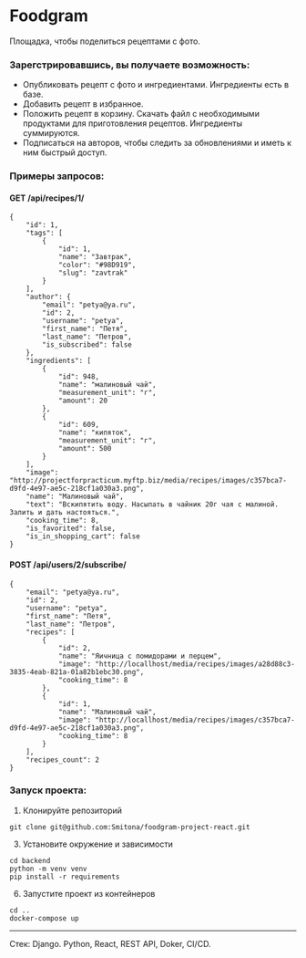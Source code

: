 # Foodgram
Площадка, чтобы поделиться рецептами с фото.


### Зарегстрировавшись, вы получаете возможность:
* Опубликовать рецепт с фото и ингредиентами. Ингредиенты есть в базе.
* Добавить рецепт в избранное.
* Положить рецепт в корзину. Скачать файл с необходимыми продуктами для приготовления рецептов. Ингредиенты суммируются.
* Подписаться на авторов, чтобы следить за обновлениями и иметь к ним быстрый доступ.

### Примеры запросов:

#### GET /api/recipes/1/

```
{
    "id": 1,
    "tags": [
        {
            "id": 1,
            "name": "Завтрак",
            "color": "#98D919",
            "slug": "zavtrak"
        }
    ],
    "author": {
        "email": "petya@ya.ru",
        "id": 2,
        "username": "petya",
        "first_name": "Петя",
        "last_name": "Петров",
        "is_subscribed": false
    },
    "ingredients": [
        {
            "id": 948,
            "name": "малиновый чай",
            "measurement_unit": "г",
            "amount": 20
        },
        {
            "id": 609,
            "name": "кипяток",
            "measurement_unit": "г",
            "amount": 500
        }
    ],
    "image": "http://projectforpracticum.myftp.biz/media/recipes/images/c357bca7-d9fd-4e97-ae5c-218cf1a030a3.png",
    "name": "Малиновый чай",
    "text": "Вскипятить воду. Насыпать в чайник 20г чая с малиной. Залить и дать настояться.",
    "cooking_time": 8,
    "is_favorited": false,
    "is_in_shopping_cart": false
}
```

#### POST /api/users/2/subscribe/
```
{
    "email": "petya@ya.ru",
    "id": 2,
    "username": "petya",
    "first_name": "Петя",
    "last_name": "Петров",
    "recipes": [
        {
            "id": 2,
            "name": "Яичница с помидорами и перцем",
            "image": "http://locallhost/media/recipes/images/a28d88c3-3835-4eab-821a-01a82b1ebc30.png",
            "cooking_time": 8
        },
        {
            "id": 1,
            "name": "Малиновый чай",
            "image": "http://locallhost/media/recipes/images/c357bca7-d9fd-4e97-ae5c-218cf1a030a3.png",
            "cooking_time": 8
        }
    ],
    "recipes_count": 2
}
```

### Запуск проекта:
1. Клонируйте репозиторий
```
git clone git@github.com:Smitona/foodgram-project-react.git
```
3. Установите окружение и зависимости
```
cd backend
python -m venv venv
pip install -r requirements
```
6. Запустите проект из контейнеров
```
cd ..
docker-compose up
```

---

Стек: Django. Python, React, REST API, Doker, CI/CD.
